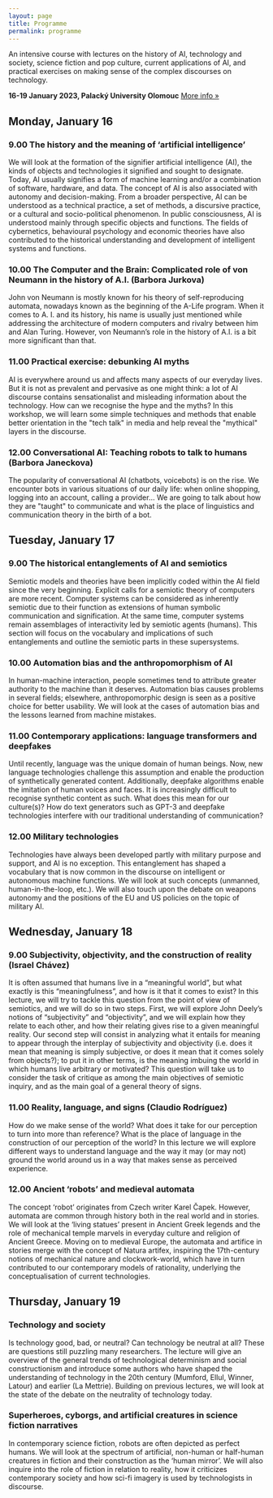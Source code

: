 ```yaml
---
layout: page
title: Programme
permalink: programme
---
```



An intensive course with lectures on the history of AI, technology and society, science fiction and pop culture, current applications of AI, and practical exercises on making sense of the complex discourses on technology.

**16-19 January 2023, Palacký University Olomouc**
[More info »](https://oltk.upol.cz/aktuality/#c68751)

## Monday, January 16

### 9.00 The history and the meaning of ‘artificial intelligence’
We will look at the formation of the signifier artificial intelligence (AI), the kinds of objects and technologies it signified and sought to designate. Today, AI usually signifies a form of machine learning and/or a combination of software, hardware, and data. The concept of AI is also associated with autonomy and decision-making. From a broader perspective, AI can be understood as a technical practice, a set of methods, a discursive practice, or a cultural and socio-political phenomenon. In public consciousness, AI is understood mainly through specific objects and functions. The fields of cybernetics, behavioural psychology and economic theories have also contributed to the historical understanding and development of intelligent systems and functions.

### 10.00 The Computer and the Brain: Complicated role of von Neumann in the history of A.I. (Barbora Jurkova)
John von Neumann is mostly known for his theory of self-reproducing automata, nowadays known as the beginning of the A-Life program. When it comes to A. I. and its history, his name is usually just mentioned while addressing the architecture of modern computers and rivalry between him and Alan Turing. However, von Neumann’s role in the history of A.I. is a bit more significant than that.

### 11.00 Practical exercise: debunking AI myths
AI is everywhere around us and affects many aspects of our everyday lives. But it is not as prevalent and pervasive as one might think: a lot of AI discourse contains sensationalist and misleading information about the technology. How can we recognise the hype and the myths? In this workshop, we will learn some simple techniques and methods that enable better orientation in the "tech talk" in media and help reveal the "mythical" layers in the discourse.

### 12.00 Conversational AI: Teaching robots to talk to humans (Barbora Janeckova)
The popularity of conversational AI (chatbots, voicebots) is on the rise. We encounter bots in various situations of our daily life: when online shopping, logging into an account, calling a provider… We are going to talk about how they are "taught" to communicate and what is the place of linguistics and communication theory in the birth of a bot.

## Tuesday, January 17

### 9.00 The historical entanglements of AI and semiotics
Semiotic models and theories have been implicitly coded within the AI field since the very beginning. Explicit calls for a semiotic theory of computers are more recent. Computer systems can be considered as inherently semiotic due to their function as extensions of human symbolic communication and signification. At the same time, computer systems remain assemblages of interactivity led by semiotic agents (humans). This section will focus on the vocabulary and implications of such entanglements and outline the semiotic parts in these supersystems.

### 10.00 Automation bias and the anthropomorphism of AI
In human-machine interaction, people sometimes tend to attribute greater authority to the machine than it deserves. Automation bias causes problems in several fields; elsewhere, anthropomorphic design is seen as a positive choice for better usability. We will look at the cases of automation bias and the lessons learned from machine mistakes.

### 11.00 Contemporary applications: language transformers and deepfakes
Until recently, language was the unique domain of human beings. Now, new language technologies challenge this assumption and enable the production of synthetically generated content. Additionally, deepfake algorithms enable the imitation of human voices and faces. It is increasingly difficult to recognise synthetic content as such. What does this mean for our culture(s)? How do text generators such as GPT-3 and deepfake technologies interfere with our traditional understanding of communication?

### 12.00 Military technologies
Technologies have always been developed partly with military purpose and support, and AI is no exception. This entanglement has shaped a vocabulary that is now common in the discourse on intelligent or autonomous machine functions. We will look at such concepts (unmanned, human-in-the-loop, etc.). We will also touch upon the debate on weapons autonomy and the positions of the EU and US policies on the topic of military AI.

## Wednesday, January 18

### 9.00 Subjectivity, objectivity, and the construction of reality (Israel Chávez)
It is often assumed that humans live in a “meaningful world”, but what exactly is this “meaningfulness”, and how is it that it comes to exist? In this lecture, we will try to tackle this question from the point of view of semiotics, and we will do so in two steps. First, we will explore John Deely’s notions of “subjectivity” and “objectivity”, and we will explain how they relate to each other, and how their relating gives rise to a given meaningful reality. Our second step will consist in analyzing what it entails for meaning to appear through the interplay of subjectivity and objectivity (i.e. does it mean that meaning is simply subjective, or does it mean that it comes solely from objects?); to put it in other terms, is the meaning imbuing the world in which humans live arbitrary or motivated? This question will take us to consider the task of critique as among the main objectives of semiotic inquiry, and as the main goal of a general theory of signs.

### 11.00 Reality, language, and signs (Claudio Rodríguez)
How do we make sense of the world? What does it take for our perception to turn into more than reference? What is the place of language in the construction of our perception of the world? In this lecture we will explore different ways to understand language and the way it may (or may not) ground the world around us in a way that makes sense as perceived experience.

### 12.00 Ancient ‘robots’ and medieval automata
The concept ‘robot’ originates from Czech writer Karel Čapek. However, automata are common through history both in the real world and in stories. We will look at the ‘living statues’ present in Ancient Greek legends and the role of mechanical temple marvels in everyday culture and religion of Ancient Greece. Moving on to medieval Europe, the automata and artifice in stories merge with the concept of Natura artifex, inspiring the 17th-century notions of mechanical nature and clockwork-world, which have in turn contributed to our contemporary models of rationality, underlying the conceptualisation of current technologies.

## Thursday, January 19

### Technology and society
Is technology good, bad, or neutral? Can technology be neutral at all? These are questions still puzzling many researchers. The lecture will give an overview of the general trends of technological determinism and social constructionism and introduce some authors who have shaped the understanding of technology in the 20th century (Mumford, Ellul, Winner, Latour) and earlier (La Mettrie). Building on previous lectures, we will look at the state of the debate on the neutrality of technology today.

### Superheroes, cyborgs, and artificial creatures in science fiction narratives
In contemporary science fiction, robots are often depicted as perfect humans. We will look at the spectrum of artificial, non-human or half-human creatures in fiction and their construction as the ‘human mirror’. We will also inquire into the role of fiction in relation to reality, how it criticizes contemporary society and how sci-fi imagery is used by technologists in discourse.

